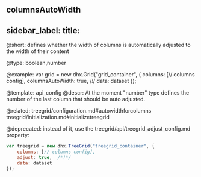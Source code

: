 columnsAutoWidth
---
sidebar_label: 
title: 
---          

@short: 
defines whether the width of columns is automatically adjusted to the width of their content




@type: boolean,number

@example: 
var grid = new dhx.Grid("grid_container", {
	columns: [// columns config],
	columnsAutoWidth: true, /*!*/
	data: dataset
});


@template:	api_config
@descr: 
At the moment "number" type defines the number of the last column that should be auto adjusted.




@related: treegrid/configuration.md#autowidthforcolumns
treegrid/initialization.md#initializetreegrid



@deprecated: instead of it, use the treegrid/api/treegrid_adjust_config.md property:

~~~js
var treegrid = new dhx.TreeGrid("treegrid_container", {
    columns: [// columns config],
    adjust: true,  /*!*/
    data: dataset
});
~~~